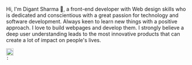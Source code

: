 Hi, I'm Digant Sharma 🌻, a front-end developer  with Web design skills who is dedicated and conscientious with a great passion for technology and software development. Always keen to learn new things with a positive approach. I love to build webpages and develop them. I strongly believe a deep user understanding leads to the most innovative products that can create a lot of impact on people's lives.

<code><img height="20"
src="https://raw.githubusercontent.com/digantsharma1998/digantsharma1998.github.io/main/language.jpg"> : </code>
